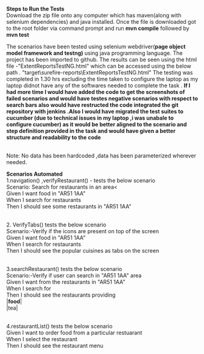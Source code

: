 <b>Steps to Run the Tests</b>
<br>Download the zip file onto any computer which has maven(along with selenium dependencies) and java installed. Once the file is downloaded got to the root folder via command prompt and run <b>mvn compile</b> followed by <b>mvn test</b> 

The scenarios have been tested using selenium webdriver(<b>page object model framework and testng)</b> using java programming language.
The project has been imported to github. The results can be seen using the html file -"ExtentReportsTestNG.html" which can be accessed using the below path . 
"target\surefire-reports\ExtentReportsTestNG.html"
The testing was completed in 1.30 hrs excluding the time taken to configure the laptop as my laptop didnot have any of the softwares needed to complete the task .
<b>If I had more time I would have added the code to get the screenshots of failed scenarios and would have testes negative scenarios with respect to search bars also would have restructed the code
integrated the git repository with jenkins .Also I would have migrated the test suites to cucumber (due to technical issues in my laptop ,i was unabale to configure cucumber) as it would be better aligned to the scenario and step definition provided in the task and would have given  a better structure and readability to the code</b>

<br>Note: No data has been hardcoded ,data has been parameterized wherever needed.


<b> Scenarios Automated</b>
<br>1.navigation() ,verifyRestaurant()  - tests the below scenario 
<br>Scenario: Search for restaurants in an area<
  <br>Given I want food in "AR51 1AA"
  <br>When I search for restaurants
  <br>Then I should see some restaurants in "AR51 1AA" </p>
  
 <br>2. VerifyTabs() tests the below scenario 
 <br>Scenario:-Verify if the icons are present on top of the screen
 <br>Given I want food in "AR51 1AA"
 <br>When I search for restaurants
 <br>Then I should see the popular cuisines as tabs on the screen</p>
 
<br>3.searchRestaurant() tests the below scenario 
 <br> Scenario:-Verify if user can search in "AR51 1AA" area
 <br>Given I want <food> from the restaurants in "AR51 1AA"
 <br>When I search for <food>
 <br>Then I should see the restaurants providing <food>
  <br>|<b>food</b>|
  <br>|tea| </p>
  
  <br>4.restaurantList() tests the below scenario 
  <br>Given I want to order food from a particular restuarant 
  <br>When I select the restaurant 
  <br>Then I should see the restaurant menu </p>
  
